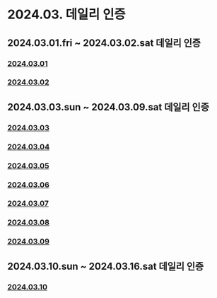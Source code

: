 # 2024.03. 데일리 인증

## 2024.03.01.fri ~ 2024.03.02.sat 데일리 인증

### [2024.03.01](https://github.com/jwelyl/daily_certification/blob/main/2024/03/01/24_03_01_daily_certification.md)

### [2024.03.02](https://github.com/jwelyl/daily_certification/blob/main/2024/03/01/24_03_02_daily_certification.md)

## 2024.03.03.sun ~ 2024.03.09.sat 데일리 인증

### [2024.03.03](https://github.com/jwelyl/daily_certification/blob/main/2024/03/01/24_03_03_daily_certification.md)

### [2024.03.04](https://github.com/jwelyl/daily_certification/blob/main/2024/03/01/24_03_04_daily_certification.md)

### [2024.03.05](https://github.com/jwelyl/daily_certification/blob/main/2024/03/01/24_03_05_daily_certification.md)

### [2024.03.06](https://github.com/jwelyl/daily_certification/blob/main/2024/03/01/24_03_06_daily_certification.md)

### [2024.03.07](https://github.com/jwelyl/daily_certification/blob/main/2024/03/01/24_03_07_daily_certification.md)

### [2024.03.08](https://github.com/jwelyl/daily_certification/blob/main/2024/03/01/24_03_08_daily_certification.md)

### [2024.03.09](https://github.com/jwelyl/daily_certification/blob/main/2024/03/01/24_03_09_daily_certification.md)

## 2024.03.10.sun ~ 2024.03.16.sat 데일리 인증

### [2024.03.10](https://github.com/jwelyl/daily_certification/blob/main/2024/03/01/24_03_10_daily_certification.md)
